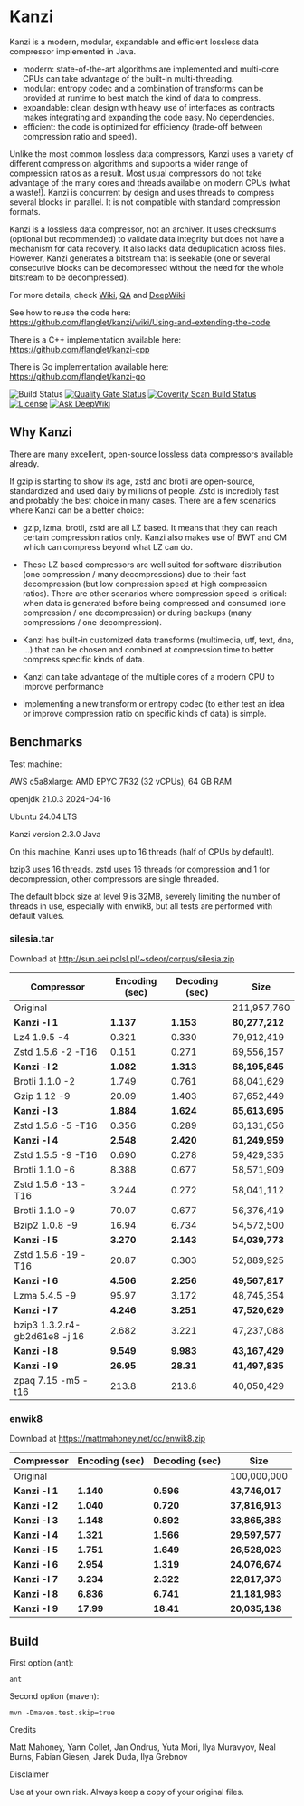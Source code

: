 # Kanzi


Kanzi is a modern, modular, expandable and efficient lossless data compressor implemented in Java.

* modern: state-of-the-art algorithms are implemented and multi-core CPUs can take advantage of the built-in multi-threading.
* modular: entropy codec and a combination of transforms can be provided at runtime to best match the kind of data to compress.
* expandable: clean design with heavy use of interfaces as contracts makes integrating and expanding the code easy. No dependencies.
* efficient: the code is optimized for efficiency (trade-off between compression ratio and speed).

Unlike the most common lossless data compressors, Kanzi uses a variety of different compression algorithms and supports a wider range of compression ratios as a result. 
Most usual compressors do not take advantage of the many cores and threads available on modern CPUs (what a waste!). Kanzi is concurrent by design and uses threads to compress several blocks in parallel. It is not compatible with standard compression formats. 

Kanzi is a lossless data compressor, not an archiver. It uses checksums (optional but recommended) to validate data integrity but does not have a mechanism for data recovery. 
It also lacks data deduplication across files. However, Kanzi generates a bitstream that is seekable (one or several consecutive blocks can be decompressed without the need for the whole bitstream to be decompressed).


For more details, check [Wiki](https://github.com/flanglet/kanzi/wiki), [QA](https://github.com/flanglet/kanzi/wiki/Q&A) and [DeepWiki](https://deepwiki.com/flanglet/kanzi)

See how to reuse the code here: https://github.com/flanglet/kanzi/wiki/Using-and-extending-the-code

There is a C++ implementation available here: https://github.com/flanglet/kanzi-cpp

There is Go implementation available here: https://github.com/flanglet/kanzi-go


![Build Status](https://github.com/flanglet/kanzi/actions/workflows/ant.yml/badge.svg)
[![Quality Gate Status](https://sonarcloud.io/api/project_badges/measure?project=flanglet_kanzi&metric=alert_status)](https://sonarcloud.io/summary/new_code?id=flanglet_kanzi)
<a href="https://scan.coverity.com/projects/flanglet-kanzi">
  <img alt="Coverity Scan Build Status"
       src="https://img.shields.io/coverity/scan/16859.svg"/>
</a>
[![License](https://img.shields.io/badge/License-Apache%202.0-blue.svg)](LICENSE)
[![Ask DeepWiki](https://deepwiki.com/badge.svg)](https://deepwiki.com/flanglet/kanzi)


## Why Kanzi

There are many excellent, open-source lossless data compressors available already.

If gzip is starting to show its age, zstd and brotli are open-source, standardized and used
daily by millions of people. Zstd is incredibly fast and probably the best choice in many cases.
There are a few scenarios where Kanzi can be a better choice:

- gzip, lzma, brotli, zstd are all LZ based. It means that they can reach certain compression
ratios only. Kanzi also makes use of BWT and CM which can compress beyond what LZ can do.

- These LZ based compressors are well suited for software distribution (one compression / many decompressions)
due to their fast decompression (but low compression speed at high compression ratios). 
There are other scenarios where compression speed is critical: when data is generated before being compressed and consumed
(one compression / one decompression) or during backups (many compressions / one decompression).

- Kanzi has built-in customized data transforms (multimedia, utf, text, dna, ...) that can be chosen and combined 
at compression time to better compress specific kinds of data.

- Kanzi can take advantage of the multiple cores of a modern CPU to improve performance

- Implementing a new transform or entropy codec (to either test an idea or improve compression ratio on specific kinds of data) is simple.
  

## Benchmarks

Test machine:

AWS c5a8xlarge: AMD EPYC 7R32 (32 vCPUs), 64 GB RAM

openjdk 21.0.3 2024-04-16

Ubuntu 24.04 LTS

Kanzi version 2.3.0 Java

On this machine, Kanzi uses up to 16 threads (half of CPUs by default).

bzip3 uses 16 threads. zstd uses 16 threads for compression and 1 for decompression, 
other compressors are single threaded.

The default block size at level 9 is 32MB, severely limiting the number of threads
in use, especially with enwik8, but all tests are performed with default values.


### silesia.tar

Download at http://sun.aei.polsl.pl/~sdeor/corpus/silesia.zip

|        Compressor               | Encoding (sec)  | Decoding (sec)  |    Size          |
|---------------------------------|-----------------|-----------------|------------------|
|Original     	                  |                 |                 |   211,957,760    |
|**Kanzi -l 1**                   |   	**1.137**   |    **1.153**    |  **80,277,212**  |
|Lz4 1.9.5 -4                     |       0.321     |      0.330      |    79,912,419    |
|Zstd 1.5.6 -2 -T16               |	      0.151     |      0.271      |    69,556,157    |
|**Kanzi -l 2**                   |   	**1.082**   |    **1.313**    |  **68,195,845**  |
|Brotli 1.1.0 -2                  |       1.749     |      0.761      |    68,041,629    |
|Gzip 1.12 -9                     |      20.09      |      1.403      |    67,652,449    |
|**Kanzi -l 3**                   |   	**1.884**   |    **1.624**    |  **65,613,695**  |
|Zstd 1.5.6 -5 -T16               |	      0.356     |      0.289      |    63,131,656    |
|**Kanzi -l 4**                   |   	**2.548**   |    **2.420**    |  **61,249,959**  |
|Zstd 1.5.5 -9 -T16               |	      0.690     |      0.278      |    59,429,335    |
|Brotli 1.1.0 -6                  |       8.388     |      0.677      |    58,571,909    |
|Zstd 1.5.6 -13 -T16              |	      3.244     |      0.272      |    58,041,112    |
|Brotli 1.1.0 -9                  |      70.07      |      0.677      |    56,376,419    |
|Bzip2 1.0.8 -9	                  |      16.94      |      6.734      |    54,572,500    |
|**Kanzi -l 5**                   |   	**3.270**   |    **2.143**    |  **54,039,773**  |
|Zstd 1.5.6 -19 -T16              |	     20.87      |      0.303      |    52,889,925    |
|**Kanzi -l 6**                   |   	**4.506**   |    **2.256**    |  **49,567,817**  |
|Lzma 5.4.5 -9                    |      95.97      |      3.172      |    48,745,354    |
|**Kanzi -l 7**                   |   	**4.246**   |    **3.251**    |  **47,520,629**  |
|bzip3 1.3.2.r4-gb2d61e8 -j 16    |       2.682     |      3.221      |    47,237,088    |
|**Kanzi -l 8**                   |   	**9.549**   |    **9.983**    |  **43,167,429**  |
|**Kanzi -l 9**                   |    **26.95**    |   **28.31**     |  **41,497,835**  |
|zpaq 7.15 -m5 -t16               |     213.8       |    213.8        |    40,050,429    |



### enwik8

Download at https://mattmahoney.net/dc/enwik8.zip

|      Compressor        | Encoding (sec)   | Decoding (sec)   |    Size          |
|------------------------|------------------|------------------|------------------|
|Original                |                  |                  |   100,000,000    |
|**Kanzi -l 1**          |     **1.140**    |    **0.596**     |  **43,746,017**  |
|**Kanzi -l 2**          |     **1.040**    |    **0.720**     |  **37,816,913**  |
|**Kanzi -l 3**          |     **1.148**    |    **0.892**     |  **33,865,383**  |
|**Kanzi -l 4**          |	   **1.321**    |    **1.566**     |  **29,597,577**  |
|**Kanzi -l 5**          |	   **1.751**    |    **1.649**     |  **26,528,023**  |
|**Kanzi -l 6**          |	   **2.954**    |    **1.319**     |  **24,076,674**  |
|**Kanzi -l 7**          |     **3.234**    |    **2.322**     |  **22,817,373**  |
|**Kanzi -l 8**          |	   **6.836**    |    **6.741**     |  **21,181,983**  |
|**Kanzi -l 9**          |	  **17.99**     |   **18.41**      |  **20,035,138**  |


## Build 

First option (ant):

```ant```

Second option (maven):

```mvn -Dmaven.test.skip=true```


Credits

Matt Mahoney,
Yann Collet,
Jan Ondrus,
Yuta Mori,
Ilya Muravyov,
Neal Burns,
Fabian Giesen,
Jarek Duda,
Ilya Grebnov

Disclaimer

Use at your own risk. Always keep a copy of your original files.
